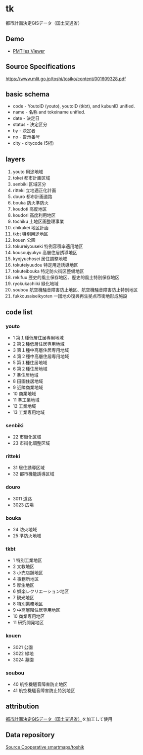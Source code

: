 # tk
都市計画決定GISデータ（国土交通省）

## Demo
- [PMTiles Viewer](https://protomaps.github.io/PMTiles/?url=https%3A%2F%2Fdata.source.coop%2Fsmartmaps%2Ftoshik%2Fa.pmtiles#map=6.92/35.722/138.52)

## Source Specifications
https://www.mlit.go.jp/toshi/tosiko/content/001609328.pdf

## basic schema
- code - YoutoID (youto), youtoID (tkbt), and kubunID unified.
- name - 名称 and tokeiname unified.
- date - 決定日
- status - 決定区分
- by - 決定者
- no - 告示番号
- city - citycode (5桁)

## layers
1. youto 用途地域
2. tokei 都市計画区域
3. senbiki 区域区分
4. ritteki 立地適正化計画
5. douro 都市計画道路
6. bouka 防火準防火
7. koudoti 高度地区
8. koudori 高度利用地区
9. tochiku 土地区画整理事業
10. chikukei 地区計画
11. tkbt 特別用途地区
12. kouen 公園
13. tokureiyouseki 特例容積率適用地区
14. kousoujyukyo 高層住居誘導地区
15. kyojyuchosei 居住調整地域
16. tokuteiyuudou 特定用途誘導地区
17. tokuteibouka 特定防火街区整備地区
18. rekifuu 歴史的風土保存地区、歴史的風土特別保存地区
19. ryokukachiiki 緑化地域
20. soubou 航空機騒音障害防止地区、航空機騒音障害防止特別地区
21. fukkousaiseikyoten 一団地の復興再生拠点市街地形成施設

## code list
### youto
- 1 第１種低層住居専用地域
- 2 第２種低層住居専用地域
- 3 第１種中高層住居専用地域
- 4 第２種中高層住居専用地域
- 5 第１種住居地域
- 6 第２種住居地域
- 7 準住居地域
- 8 田園住居地域
- 9 近隣商業地域
- 10 商業地域
- 11 準工業地域
- 12 工業地域
- 13 工業専用地域

### senbiki
- 22 市街化区域
- 23 市街化調整区域

### ritteki
- 31 居住誘導区域
- 32 都市機能誘導区域

### douro
- 3011 道路
- 3023 広場

### bouka
- 24 防火地域
- 25 準防火地域

### tkbt
- 1 特別工業地区
- 2 文教地区
- 3 小売店舗地区
- 4 事務所地区
- 5 厚生地区
- 6 娯楽レクリエーション地区
- 7 観光地区
- 8 特別業務地区
- 9 中高層階住居専用地区
- 10 商業専用地区
- 11 研究開発地区

### kouen
- 3021 公園
- 3022 緑地
- 3024 墓園

### soubou
- 40 航空機騒音障害防止地区
- 41 航空機騒音障害防止特別地区

## attribution
[都市計画決定GISデータ（国土交通省）](https://www.mlit.go.jp/toshi/tosiko/toshi_tosiko_tk_000087.html)を加工して使用

## Data repository
[Source Cooperative smartmaps/toshik](https://beta.source.coop/repositories/smartmaps/toshik)

